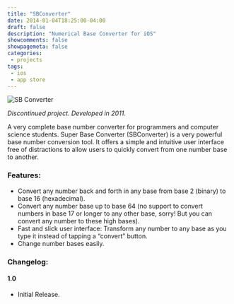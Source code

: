 ```yaml
---
title: "SBConverter"
date: 2014-01-04T18:25:00-04:00
draft: false
description: "Numerical Base Converter for iOS"
showcomments: false
showpagemeta: false
categories:
 - projects
tags:
 - ios
 - app store
---
```


![SB Converter](/img/sb-converter.png)

*Discontinued project. Developed in 2011.*

A very complete base number converter for programmers and computer science students.
Super Base Converter (SBConverter) is a very powerful base number conversion tool. It offers a simple and intuitive user interface free of distractions to allow users to quickly convert from one number base to another.

### Features:
* Convert any number back and forth in any base from base 2 (binary) to base 16 (hexadecimal).
* Convert any number base up to base 64 (no support to convert numbers in base 17 or longer to any other base, sorry! But you can convert any number to these high bases).
* Fast and slick user interface: Transform any number to any base as you type it instead of tapping a “convert” button.
* Change number bases easily.

### Changelog:

#### 1.0
* Initial Release.